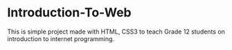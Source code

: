 # Introduction-To-Web
This is simple project made with HTML, CSS3 to teach Grade 12 students on introduction to internet programming. 

